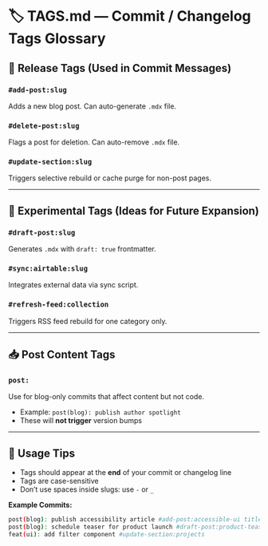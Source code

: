 # 🏷️ TAGS.md — Commit / Changelog Tags Glossary

## 🚀 Release Tags (Used in Commit Messages)

### `#add-post:slug`
Adds a new blog post. Can auto-generate `.mdx` file.

### `#delete-post:slug`
Flags a post for deletion. Can auto-remove `.mdx` file.

### `#update-section:slug`
Triggers selective rebuild or cache purge for non-post pages.

---

## 🧪 Experimental Tags (Ideas for Future Expansion)

### `#draft-post:slug`
Generates `.mdx` with `draft: true` frontmatter.

### `#sync:airtable:slug`
Integrates external data via sync script.

### `#refresh-feed:collection`
Triggers RSS feed rebuild for one category only.

---

## 📥 Post Content Tags

### `post:`
Use for blog-only commits that affect content but not code.
- Example: `post(blog): publish author spotlight`
- These will **not trigger** version bumps

---

## 🧠 Usage Tips
- Tags should appear at the **end** of your commit or changelog line
- Tags are case-sensitive
- Don’t use spaces inside slugs: use `-` or `_`

**Example Commits:**
```bash
post(blog): publish accessibility article #add-post:accessible-ui title="Accessible UI" date="2025-04-17"
post(blog): schedule teaser for product launch #draft-post:product-teaser
feat(ui): add filter component #update-section:projects
```
